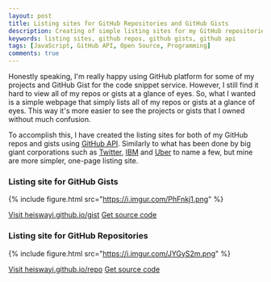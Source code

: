 ```yaml
---
layout: post
title: Listing sites for GitHub Repositories and GitHub Gists
description: Creating of simple listing sites for my GitHub repositories and GitHub gists using JavaScript and GitHub API.
keywords: listing sites, github repos, github gists, github api
tags: [JavaScript, GitHub API, Open Source, Programming]
comments: true
---
```


Honestly speaking, I'm really happy using GitHub platform for some of my projects and GitHub Gist for the code snippet service. However, I still find it hard to view all of my repos or gists at a glance of eyes. So, what I wanted is a simple webpage that simply lists all of my repos or gists at a glance of eyes. This way it's more easier to see the projects or gists that I owned without much confusion.

To accomplish this, I have created the listing sites for both of my GitHub repos and gists using [GitHub API](https://developer.github.com/v3/). Similarly to what has been done by big giant corporations such as [Twitter](https://twitter.github.io/), [IBM](https://ibm.github.io/) and [Uber](https://uber.github.io/) to name a few, but mine are more simpler, one-page listing site.

### Listing site for GitHub Gists

{% include figure.html src="https://i.imgur.com/PhFnkj1.png" %}

<a href="https://heiswayi.github.io/gist/" class="button big">Visit heiswayi.github.io/gist</a> <a href="https://github.com/heiswayi/gist" class="button big">Get source code</a>

### Listing site for GitHub Repositories

{% include figure.html src="https://i.imgur.com/JYGyS2m.png" %}

<a href="https://heiswayi.github.io/repo/" class="button big">Visit heiswayi.github.io/repo</a> <a href="https://github.com/heiswayi/repo" class="button big">Get source code</a>